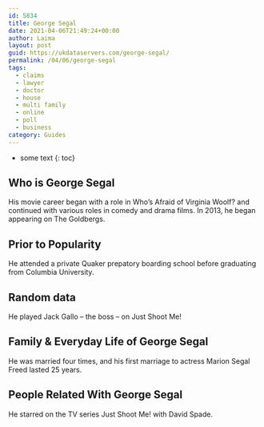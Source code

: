 ```yaml
---
id: 5834
title: George Segal
date: 2021-04-06T21:49:24+00:00
author: Laima
layout: post
guid: https://ukdataservers.com/george-segal/
permalink: /04/06/george-segal
tags:
  - claims
  - lawyer
  - doctor
  - house
  - multi family
  - online
  - poll
  - business
category: Guides
---
```


* some text
{: toc}


## Who is George Segal
                  
                  
                  
His movie career began with a role in Who&#8217;s Afraid of Virginia Woolf? and continued with various roles in comedy and drama films. In 2013, he began appearing on The Goldbergs.
                  
              
            
              
            
                
                
                
## Prior to Popularity
                  
                  
                  
He attended a private Quaker prepatory boarding school before graduating from Columbia University.
                  
              
            
              
            
                
                
                
## Random data
                  
                  
                  
He played Jack Gallo &#8211; the boss &#8211; on Just Shoot Me!
                  
              
            
              
            
                
                
                
## Family & Everyday Life of George Segal
                  
                  
                  
He was married four times, and his first marriage to actress Marion Segal Freed lasted 25 years.
                  
              
            
              
            
                
                
                
## People Related With George Segal
                  
                  
                  
He starred on the TV series Just Shoot Me! with David Spade.
                  
              
            
              
            
                
              
            
              
              
            
            
              
            
          
          
          